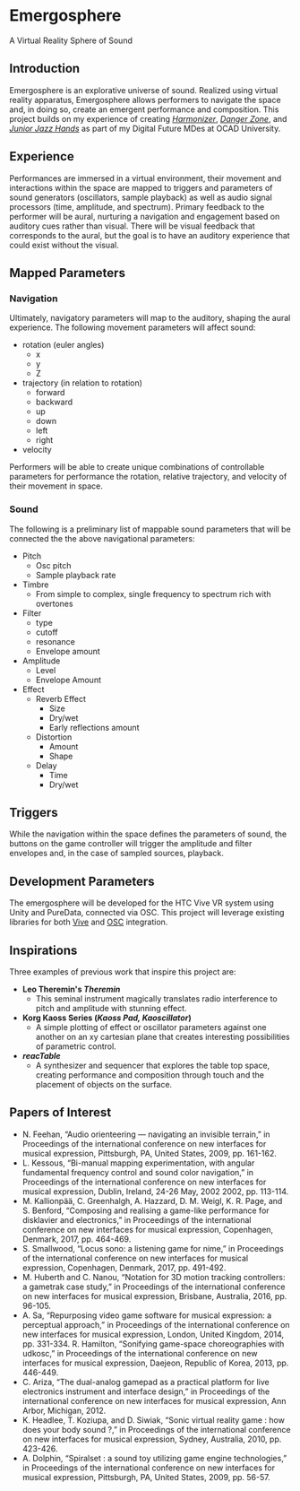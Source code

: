 # Emergosphere
A Virtual Reality Sphere of Sound
## Introduction
Emergosphere is an explorative universe of sound. Realized using virtual reality apparatus, Emergosphere allows performers to navigate the space and, in doing so, create an emergent performance and composition. This project builds on my experience of creating _[Harmonizer](http://blog.ocad.ca/wordpress/digf6037-fw201702-01/2017/11/harmonizer/)_, _[Danger Zone](https://braithwaite-finlay.format.com/blog/digital-games-blog-003-danger-zone/)_, and _[Junior Jazz Hands](https://braithwaite-finlay.format.com/blog/digital-games-blog-006-jjh-final-submission/)_ as part of my Digital Future MDes at OCAD University.
## Experience
Performances are immersed in a virtual environment, their movement and interactions within the space are mapped to triggers and parameters of sound generators (oscillators, sample playback) as well as audio signal processors (time, amplitude, and spectrum). Primary feedback to the performer will be aural, nurturing a navigation and engagement based on auditory cues rather than visual. There will be visual feedback that corresponds to the aural, but the goal is to have an auditory experience that could exist without the visual.
## Mapped Parameters
### Navigation
Ultimately, navigatory parameters will map to the auditory, shaping the aural experience. The following movement parameters will affect sound:
* rotation (euler angles)
  * x
  * y
  * Z
* trajectory (in relation to rotation)
  * forward
  * backward
  * up
  * down
  * left
  * right
* velocity

Performers will be able to create unique combinations of controllable parameters for performance the rotation, relative trajectory, and velocity of their movement in space.
### Sound
The following is a preliminary list of mappable sound parameters that will be connected the the above navigational parameters:
* Pitch
  * Osc pitch
  * Sample playback rate
* Timbre
  * From simple to complex, single frequency to spectrum rich with overtones
* Filter
  * type
  * cutoff
  * resonance
  * Envelope amount
* Amplitude
  * Level
  * Envelope Amount
* Effect
  * Reverb Effect
    * Size
    * Dry/wet
    * Early reflections amount
  * Distortion
    * Amount
    * Shape
  * Delay
    * Time
    * Dry/wet
 ## Triggers
While the navigation within the space defines the parameters of sound, the buttons on the game controller will trigger the amplitude and filter envelopes and, in the case of sampled sources, playback.
## Development Parameters
The emergosphere will be developed for the HTC Vive VR system using Unity and PureData, connected via OSC. This project will leverage existing libraries for both [Vive](https://assetstore.unity.com/packages/tools/integration/vive-input-utility-64219) and [OSC](https://github.com/jorgegarcia/UnityOSC) integration.
## Inspirations
Three examples of previous work that inspire this project are:
* **Leo Theremin's _Theremin_**
  * This seminal instrument magically translates radio interference to pitch and amplitude with stunning effect.
* **Korg Kaoss Series (_Kaoss Pad, Kaoscillator_)**
  * A simple plotting of effect or oscillator parameters against one another on an xy cartesian plane that creates interesting possibilities of parametric control.
* **_reacTable_**
  * A synthesizer and sequencer that explores the table top space, creating performance and composition through touch and the placement of objects on the surface.
 ## Papers of Interest
* N. Feehan, “Audio orienteering — navigating an invisible terrain,” in Proceedings of the international conference on new interfaces for musical expression, Pittsburgh, PA, United States, 2009, pp. 161-162.
* L. Kessous, “Bi-manual mapping experimentation, with angular fundamental frequency control and sound color navigation,” in Proceedings of the international conference on new interfaces for musical expression, Dublin, Ireland, 24-26 May, 2002 2002, pp. 113-114. 
* M. Kallionpää, C. Greenhalgh, A. Hazzard, D. M. Weigl, K. R. Page, and S. Benford, “Composing and realising a game-like performance for disklavier and electronics,” in Proceedings of the international conference on new interfaces for musical expression, Copenhagen, Denmark, 2017, pp. 464-469. 
* S. Smallwood, “Locus sono: a listening game for nime,” in Proceedings of the international conference on new interfaces for musical expression, Copenhagen, Denmark, 2017, pp. 491-492. 
* M. Huberth and C. Nanou, “Notation for 3D motion tracking controllers: a gametrak case study,” in Proceedings of the international conference on new interfaces for musical expression, Brisbane, Australia, 2016, pp. 96-105. 
* A. Sa, “Repurposing video game software for musical expression: a perceptual approach,” in Proceedings of the international conference on new interfaces for musical expression, London, United Kingdom, 2014, pp. 331-334. 
R. Hamilton, “Sonifying game-space choreographies with udkosc,” in Proceedings of the international conference on new interfaces for musical expression, Daejeon, Republic of Korea, 2013, pp. 446-449. 
* C. Ariza, “The dual-analog gamepad as a practical platform for live electronics instrument and interface design,” in Proceedings of the international conference on new interfaces for musical expression, Ann Arbor, Michigan, 2012. 
* K. Headlee, T. Koziupa, and D. Siwiak, “Sonic virtual reality game : how does your body sound ?,” in Proceedings of the international conference on new interfaces for musical expression, Sydney, Australia, 2010, pp. 423-426. 
* A. Dolphin, “Spiralset : a sound toy utilizing game engine technologies,” in Proceedings of the international conference on new interfaces for musical expression, Pittsburgh, PA, United States, 2009, pp. 56-57. 


  
